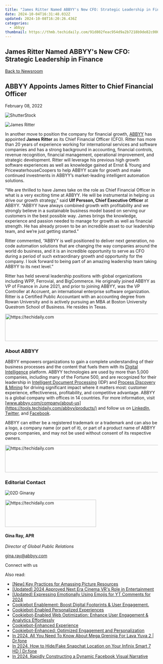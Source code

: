 ```yaml
---
title: "James Ritter Named ABBYY's New CFO: Strategic Leadership in Finance"
date: 2024-10-04T16:31:48.032Z
updated: 2024-10-08T16:20:26.436Z
categories:
  - abbyy
thumbnail: https://thmb.techidaily.com/91d802feac954d9a2b7218b9de82c000f339447018e6cb53073b6a41a90f92e5.jpg
---
```


## James Ritter Named ABBYY's New CFO: Strategic Leadership in Finance

[Back to Newsroom](https://tools.techidaily.com/abbyy/products/)

## ABBYY Appoints James Ritter to Chief Financial Officer

February 08, 2022

![ShutterStock](https://content.abbyy.com/-/media/project/abbyy/abbyy/branchtemplates/shutterstock_1272462163_1296-x-729.jpg?h=729&iar=0&w=1296)

![James Ritter](https://static1.abbyy.com/abbyycommedia/35217/james-ritter.png) 

In another move to position the company for financial growth, [ABBYY](https://tools.techidaily.com/abbyy/products/) has appointed **James Ritter** as its Chief Financial Officer (CFO). Ritter has more than 20 years of experience working for international services and software companies and has a strong background in accounting, financial controls, revenue recognition, financial management, operational improvement, and strategic development. Ritter will leverage his previous high growth software experiences as well as knowledge gained at Ernst & Young and PricewaterhouseCoopers to help ABBYY scale for growth and make continued investments in ABBYY’s market-leading intelligent automation solutions.

“We are thrilled to have James take on the role as Chief Financial Officer in what is a very exciting time at ABBYY. He will be instrumental in helping us drive our growth strategy,” said **Ulf Persson, Chief Executive Officer** at ABBYY. “ABBYY have always combined growth with profitability and we strongly believe in a sustainable business model based on serving our customers in the best possible way. James brings the knowledge, experience and passion needed to manage for growth as well as financial strength. He has already proven to be an incredible asset to our leadership team, and we’re just getting started.”

Ritter commented, “ABBYY is well positioned to deliver next generation, no code automation solutions that are changing the way companies around the world do business, and it is an incredible opportunity to serve as CFO during a period of such extraordinary growth and opportunity for the company. I look forward to being part of an amazing leadership team taking ABBYY to its next level.”

Ritter has held several leadership positions with global organizations including WPP, Ferrovial, and BigCommerce. He originally joined ABBYY as VP of Finance in June 2021, and prior to joining ABBYY, was the VP Controller at Accruent, an international enterprise software organization. Ritter is a Certified Public Accountant with an accounting degree from Rowan University and is actively pursuing an MBA at Boston University Questrom School of Business. He resides in Texas.

<!-- affiliate ads begin -->
<a href="https://appsumo.8odi.net/c/5597632/2130885/7443" target="_top" id="2130885">
  <img src="//a.impactradius-go.com/display-ad/7443-2130885" border="0" alt="https://techidaily.com" width="600" height="90"/>
</a>
<img height="0" width="0" src="https://appsumo.8odi.net/i/5597632/2130885/7443" style="position:absolute;visibility:hidden;" border="0" />
<!-- affiliate ads end -->

### About ABBYY

ABBYY empowers organizations to gain a complete understanding of their business processes and the content that fuels them with its [Digital Intelligence](https://tools.techidaily.com/abbyy/products/) platform. ABBYY technologies are used by more than 5,000 companies, including many of the Fortune 500, and are recognized for their leadership in [Intelligent Document Processing](https://tools.techidaily.com/abbyy/products/) (IDP) and [Process Discovery & Mining](https://tools.techidaily.com/abbyy/products/) for driving significant impact where it matters most: customer experience, effectiveness, profitability, and competitive advantage. ABBYY is a global company with offices in 14 countries. For more information, visit [www.abbyy.com/company/about-us](https://tools.techidaily.com/abbyy/products/) and follow us on [LinkedIn](https://www.linkedin.com/company/abbyy/ "ABBYY - LinkedIn"), [Twitter](https://twitter.com/abbyy%5Fsoftware "ABBYY - Twitter"), and [Facebook](https://www.facebook.com/ABBYYsoft "ABBYY - Facebook").

ABBYY can either be a registered trademark or a trademark and can also be a logo, a company name (or part of it), or part of a product name of ABBYY group companies, and may not be used without consent of its respective owners.

<!-- affiliate ads begin -->
<a href="https://aidotcom.pxf.io/c/5597632/2129043/19576" target="_top" id="2129043">
  <img src="//a.impactradius-go.com/display-ad/19576-2129043" border="0" alt="https://techidaily.com" width="728" height="90"/>
</a>
<img height="0" width="0" src="https://aidotcom.pxf.io/i/5597632/2129043/19576" style="position:absolute;visibility:hidden;" border="0" />
<!-- affiliate ads end -->

### Editorial Contact

![02D Ginaray](https://static2.abbyy.com/abbyycommedia/23662/02d-ginaray.png)

<!-- affiliate ads begin -->
<a href="https://aligracehair.sjv.io/c/5597632/1975802/19272" target="_top" id="1975802">
  <img src="//a.impactradius-go.com/display-ad/19272-1975802" border="0" alt="https://techidaily.com" width="300" height="90"/>
</a>
<img height="0" width="0" src="https://aligracehair.sjv.io/i/5597632/1975802/19272" style="position:absolute;visibility:hidden;" border="0" />
<!-- affiliate ads end -->

#### Gina Ray, APR

_Director of Global Public Relations_

[gina.ray@abbyy.com](https://tools.techidaily.com/abbyy/products/)

  
Connect with us

<ins class="adsbygoogle"
     style="display:block"
     data-ad-format="autorelaxed"
     data-ad-client="ca-pub-7571918770474297"
     data-ad-slot="1223367746"></ins>

<ins class="adsbygoogle"
     style="display:block"
     data-ad-client="ca-pub-7571918770474297"
     data-ad-slot="8358498916"
     data-ad-format="auto"
     data-full-width-responsive="true"></ins>

<span class="atpl-alsoreadstyle">Also read:</span>
<div><ul>
<li><a href="https://extra-skills.techidaily.com/new-key-practices-for-amassing-picture-resources/"><u>[New] Key Practices for Amassing Picture Resources</u></a></li>
<li><a href="https://fox-cloud.techidaily.com/updated-2024-approved-next-era-cinema-vrs-role-in-entertainment/"><u>[Updated] 2024 Approved Next Era Cinema VR's Role in Entertainment</u></a></li>
<li><a href="https://facebook-video-footage.techidaily.com/updated-expressing-emotionally-using-emojis-for-yt-comments-for-2024/"><u>[Updated] Expressing Emotionally Using Emojis for YT Comments for 2024</u></a></li>
<li><a href="https://solve-hot.techidaily.com/cookiebot-enablement-boost-digital-footprints-and-user-engagement/"><u>Cookiebot Enablement: Boost Digital Footprints & User Engagement.</u></a></li>
<li><a href="https://solve-hot.techidaily.com/cookiebot-enabled-personalized-experiences/"><u>Cookiebot-Enabled Personalized Experiences</u></a></li>
<li><a href="https://solve-hot.techidaily.com/cookiebot-enabled-web-optimization-enhance-user-engagement-and-analytics-effortlessly/"><u>Cookiebot-Enabled Web Optimization: Enhance User Engagement & Analytics Effortlessly</u></a></li>
<li><a href="https://solve-hot.techidaily.com/cookiebot-enhanced-experience/"><u>Cookiebot-Enhanced Experience</u></a></li>
<li><a href="https://solve-hot.techidaily.com/cookiebot-enhanced-optimized-engagement-and-personalization/"><u>Cookiebot-Enhanced: Optimized Engagement and Personalization</u></a></li>
<li><a href="https://android-pokemon-go.techidaily.com/in-2024-all-you-need-to-know-about-mega-greninja-for-lava-yuva-2-drfone-by-drfone-virtual-android/"><u>In 2024, All You Need To Know About Mega Greninja For Lava Yuva 2 | Dr.fone</u></a></li>
<li><a href="https://review-topics.techidaily.com/in-2024-how-to-hidefake-snapchat-location-on-your-infinix-smart-7-hd-drfone-by-drfone-virtual-android/"><u>In 2024, How to Hide/Fake Snapchat Location on Your Infinix Smart 7 HD | Dr.fone</u></a></li>
<li><a href="https://extra-support.techidaily.com/in-2024-rapidly-constructing-a-dynamic-facebook-visual-narrative/"><u>In 2024, Rapidly Constructing a Dynamic Facebook Visual Narrative</u></a></li>
</ul></div>

